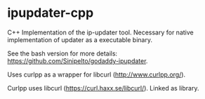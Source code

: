 # ipupdater-cpp
C++ Implementation of the ip-updater tool. Necessary for native implementation of updater as a executable binary.

See the bash version for more details: https://github.com/Sinipelto/godaddy-ipupdater.

Uses curlpp as a wrapper for libcurl (http://www.curlpp.org/).

Curlpp uses libcurl (https://curl.haxx.se/libcurl/). Linked as library.
